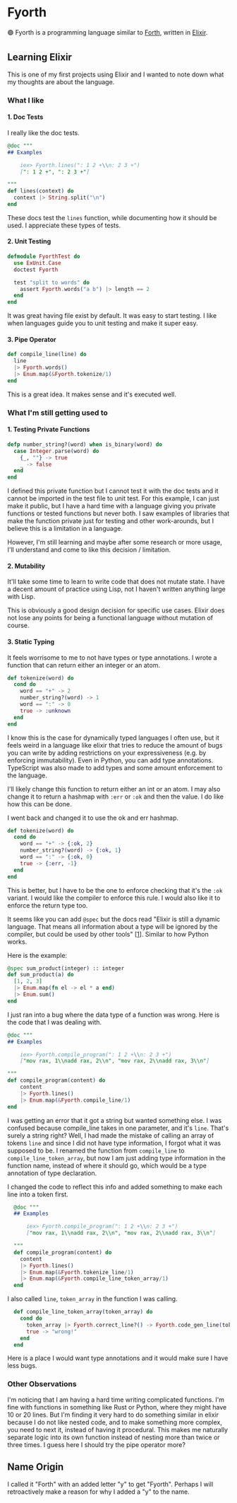 # Fyorth

🟣 Fyorth is a programming language similar to [Forth](https://en.wikipedia.org/wiki/Forth_(programming_language)), written in [Elixir](https://elixir-lang.org).

## Learning Elixir

This is one of my first projects using Elixir and I wanted to note down what my thoughts are about the language.

### What I like

#### 1. Doc Tests

I really like the doc tests.

```elixir
@doc """
## Examples

    iex> Fyorth.lines(": 1 2 +\\n: 2 3 +")
    [": 1 2 +", ": 2 3 +"]

"""
def lines(context) do
  context |> String.split("\n")
end
```

These docs test the `lines` function, while documenting how it should be used. I appreciate these types of tests.

#### 2. Unit Testing

```elixir
defmodule FyorthTest do
  use ExUnit.Case
  doctest Fyorth

  test "split to words" do
    assert Fyorth.words("a b") |> length == 2
  end
end
```

It was great having file exist by default. It was easy to start testing. I like when languages guide you to unit testing and make it super easy.

#### 3. Pipe Operator

```elixir
def compile_line(line) do
  line
  |> Fyorth.words()
  |> Enum.map(&Fyorth.tokenize/1)
end
```

This is a great idea. It makes sense and it's executed well.

### What I'm still getting used to

#### 1. Testing Private Functions

```elixir
defp number_string?(word) when is_binary(word) do
  case Integer.parse(word) do
    {_, ""} -> true
    _ -> false
  end
end
```

I defined this private function but I cannot test it with the doc tests and it cannot be imported in the test file to unit test. For this example, I can just make it public, but I have a hard time with a language giving you private functions or tested functions but never both. I saw examples of libraries that make the function private just for testing and other work-arounds, but I believe this is a limitation in a language.

However, I'm still learning and maybe after some research or more usage, I'll understand and come to like this decision / limitation.

#### 2. Mutability

It'll take some time to learn to write code that does not mutate state. I have a decent amount of practice using Lisp, not I haven't written anything large with Lisp.

This is obviously a good design decision for specific use cases. Elixir does not lose any points for being a functional language without mutation of course.

#### 3. Static Typing

It feels worrisome to me to not have types or type annotations. I wrote a function that can return either an integer or an atom.
```elixir
def tokenize(word) do
  cond do
    word == "+" -> 2
    number_string?(word) -> 1
    word == ":" -> 0
    true -> :unknown
  end
end
```

I know this is the case for dynamically typed languages I often use, but it feels weird in a language like elixir that tries to reduce the amount of bugs you can write by adding restrictions on your expressiveness (e.g. by enforcing immutability). Even in Python, you can add type annotations. TypeScript was also made to add types and some amount enforcement to the language.

I'll likely change this function to return either an int or an atom. I may also change it to return a hashmap with `:err` or `:ok` and then the value. I do like how this can be done.

I went back and changed it to use the ok and err hashmap.

```elixir
def tokenize(word) do
  cond do
    word == "+" -> {:ok, 2}
    number_string?(word) -> {:ok, 1}
    word == ":" -> {:ok, 0}
    true -> {:err, -1}
  end
end
```

This is better, but I have to be the one to enforce checking that it's the `:ok` variant. I would like the compiler to enforce this rule. I would also like it to enforce the return type too.

It seems like you can add `@spec` but the docs read "Elixir is still a dynamic language. That means all information about a type will be ignored by the compiler, but could be used by other tools" [[1](https://elixirschool.com/en/lessons/advanced/typespec)]. Similar to how Python works.

Here is the example:

```elixir
@spec sum_product(integer) :: integer
def sum_product(a) do
  [1, 2, 3]
  |> Enum.map(fn el -> el * a end)
  |> Enum.sum()
end
```

I just ran into a bug where the data type of a function was wrong. Here is the code that I was dealing with.

```elixir
@doc """
## Examples

    iex> Fyorth.compile_program(": 1 2 +\\n: 2 3 +")
    ["mov rax, 1\\nadd rax, 2\\n", "mov rax, 2\\nadd rax, 3\\n"]

"""
def compile_program(content) do
    content
    |> Fyorth.lines()
    |> Enum.map(&Fyorth.compile_line/1)
end
```

I was getting an error that it got a string but wanted something else. I was confused because compile_line takes in one parameter, and it's `line`. That's surely a string right? Well, I had made the mistake of calling an array of tokens `line` and since I did not have type information, I forgot what it was supposed to be. I renamed the function from `compile_line` to `compile_line_token_array`, but now I am just adding type information in the function name, instead of where it should go, which would be a type annotation of type declaration.

I changed the code to reflect this info and added something to make each line into a token first.

```elixir
  @doc """
  ## Examples

      iex> Fyorth.compile_program(": 1 2 +\\n: 2 3 +")
      ["mov rax, 1\\nadd rax, 2\\n", "mov rax, 2\\nadd rax, 3\\n"]

  """
  def compile_program(content) do
    content
    |> Fyorth.lines()
    |> Enum.map(&Fyorth.tokenize_line/1)
    |> Enum.map(&Fyorth.compile_line_token_array/1)
  end
```

I also called `line`, `token_array` in the function I was calling.

```elixir
  def compile_line_token_array(token_array) do
    cond do
      token_array |> Fyorth.correct_line?() -> Fyorth.code_gen_line(token_array)
      true -> "wrong!"
    end
  end
```

Here is a place I would want type annotations and it would make sure I have less bugs.

### Other Observations

I'm noticing that I am having a hard time writing complicated functions. I'm fine with functions in something like Rust or Python, where they might have 10 or 20 lines. But I'm finding it very hard to do something similar in elixir because I do not like nested code, and to make something more complex, you need to next it, instead of having it procedural. This makes me naturally separate logic into its own function instead of nesting more than twice or three times. I guess here I should try the pipe operator more?

## Name Origin

I called it "Forth" with an added letter "y" to get "Fyorth". Perhaps I will retroactively make a reason for why I added a "y" to the name.
